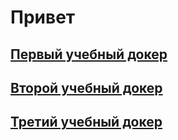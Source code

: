 # Привет
## [Первый учебный докер](/1_Docker/)
## [Второй учебный докер](/2_Docker/)
## [Третий учебный докер](/3_Docker/)